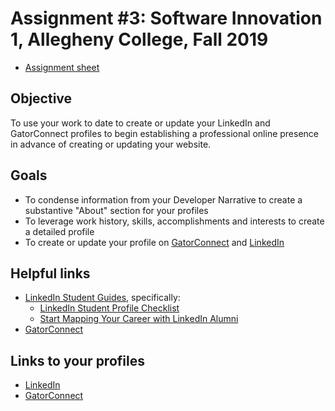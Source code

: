 # Assignment #3: Software Innovation 1, Allegheny College, Fall 2019

* [Assignment sheet](CMPSC%20480%20-%20Assignment%203.pdf)

## Objective

To use your work to date to create or update your LinkedIn and GatorConnect profiles to begin establishing a professional online presence in advance of creating or updating your website.

## Goals

* To condense information from your Developer Narrative to create a substantive "About" section for your profiles
* To leverage work history, skills, accomplishments and interests to create a detailed profile
* To create or update your profile on [GatorConnect](https://sites.allegheny.edu/gatorconnect/) and [LinkedIn](https://www.linkedin.com)

## Helpful links

* [LinkedIn Student Guides](https://students.linkedin.com/), specifically:
    * [LinkedIn Student Profile Checklist](https://university.linkedin.com/content/dam/university/global/en_US/site/pdf/LinkedIn%20Profile%20Checklist%20-%20College%20Students.pdf)
    * [Start Mapping Your Career with LinkedIn Alumni](https://blog.linkedin.com/2013/01/30/start-mapping-your-career-with-linkedin-alumni)
* [GatorConnect](https://sites.allegheny.edu/gatorconnect/)

## Links to your profiles

* [LinkedIn]()
* [GatorConnect]()